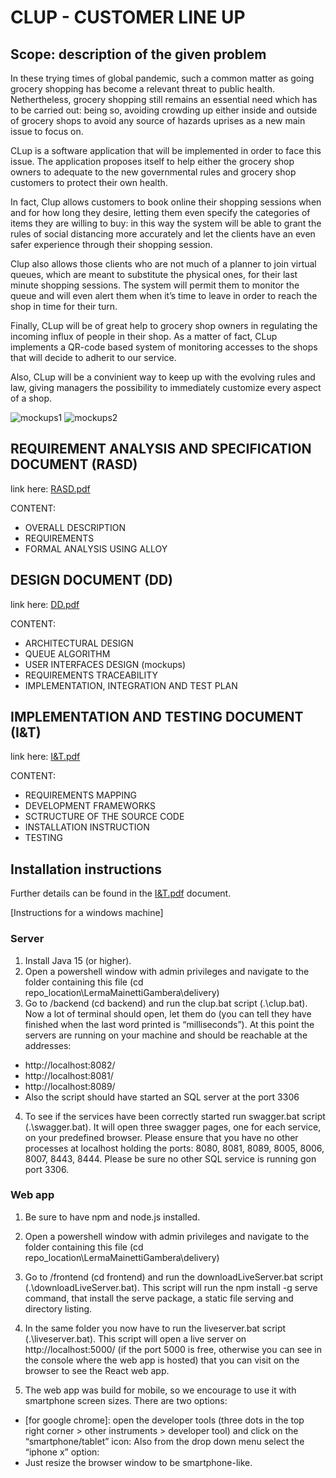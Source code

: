 # CLUP - CUSTOMER LINE UP

## Scope: description of the given problem

In these trying times of global pandemic, such a common matter as going grocery shopping has become
a relevant threat to public health. Nethertheless, grocery shopping still remains an essential need which
has to be carried out: being so, avoiding crowding up either inside and outside of grocery shops to avoid
any source of hazards uprises as a new main issue to focus on.

CLup is a software application that will be implemented in order to face this issue. The application
proposes itself to help either the grocery shop owners to adequate to the new governmental rules and
grocery shop customers to protect their own health.

In fact, Clup allows customers to book online their shopping sessions when and for how long they
desire, letting them even specify the categories of items they are willing to buy: in this way the system
will be able to grant the rules of social distancing more accurately and let the clients have an even safer
experience through their shopping session.

Clup also allows those clients who are not much of a planner to join virtual queues, which are meant
to substitute the physical ones, for their last minute shopping sessions. The system will permit them to
monitor the queue and will even alert them when it’s time to leave in order to reach the shop in time for
their turn.

Finally, CLup will be of great help to grocery shop owners in regulating the incoming influx of people
in their shop. As a matter of fact, CLup implements a QR-code based system of monitoring accesses to
the shops that will decide to adherit to our service.

Also, CLup will be a convinient way to keep up with the evolving rules and law, giving managers the
possibility to immediately customize every aspect of a shop.

![mockups1](https://github.com/LudoLe/LermaMainettiGambera/blob/master/images/mockups1.JPG "mockups1")
![mockups2](https://github.com/LudoLe/LermaMainettiGambera/blob/master/images/mockups2.JPG "mockups2")


## REQUIREMENT ANALYSIS AND SPECIFICATION DOCUMENT (RASD)

link here: [RASD.pdf](https://github.com/LudoLe/LermaMainettiGambera/blob/master/delivery/RASD.pdf)

CONTENT:
- OVERALL DESCRIPTION
- REQUIREMENTS
- FORMAL ANALYSIS USING ALLOY

## DESIGN DOCUMENT (DD)

link here: [DD.pdf](https://github.com/LudoLe/LermaMainettiGambera/blob/master/delivery/DD2.pdf)

CONTENT:
- ARCHITECTURAL DESIGN
- QUEUE ALGORITHM
- USER INTERFACES DESIGN (mockups)
- REQUIREMENTS TRACEABILITY
- IMPLEMENTATION, INTEGRATION AND TEST PLAN

## IMPLEMENTATION AND TESTING DOCUMENT (I&T)

link here: [I&T.pdf](https://github.com/LudoLe/LermaMainettiGambera/blob/master/delivery/I%26T.pdf)

CONTENT:
- REQUIREMENTS MAPPING
- DEVELOPMENT FRAMEWORKS
- SCTRUCTURE OF THE SOURCE CODE
- INSTALLATION INSTRUCTION
- TESTING


## Installation instructions

Further details can be found in the [I&T.pdf](https://github.com/LudoLe/LermaMainettiGambera/blob/master/delivery/I%26T.pdf) document.

[Instructions for a windows machine]

### Server

1. Install Java 15 (or higher).
2. Open a powershell window with admin privileges and navigate to the folder
containing this file (cd repo_location\LermaMainettiGambera\delivery)
3. Go to /backend (cd backend) and run the clup.bat script (.\clup.bat).
Now a lot of terminal should open, let them do (you can tell they have finished when
the last word printed is “milliseconds”).
At this point the servers are running on your machine and should be reachable at the
addresses:
  - http://localhost:8082/
  - http://localhost:8081/
  - http://localhost:8089/
  - Also the script should have started an SQL server at the port 3306
4. To see if the services have been correctly started run swagger.bat script
(.\swagger.bat). It will open three swagger pages, one for each service, on your
predefined browser.
Please ensure that you have no other processes at localhost holding the ports: 8080, 8081,
8089, 8005, 8006, 8007, 8443, 8444.
Please be sure no other SQL service is running gon port 3306.

### Web app

1. Be sure to have npm and node.js installed.

2. Open a powershell window with admin privileges and navigate to the folder
containing this file (cd repo_location\LermaMainettiGambera\delivery)

3. Go to /frontend (cd frontend) and run the downloadLiveServer.bat script
(.\downloadLiveServer.bat). This script will run the npm install -g serve
command, that install the serve package, a static file serving and directory listing.

4. In the same folder you now have to run the liveserver.bat script
(.\liveserver.bat). This script will open a live server on http://localhost:5000/ (if
the port 5000 is free, otherwise you can see in the console where the web app is
hosted) that you can visit on the browser to see the React web app.

5. The web app was build for mobile, so we encourage to use it with smartphone
screen sizes. There are two options:
  - [for google chrome]: open the developer tools (three dots in the top
  right corner > other instruments > developer tool) and click on the
  “smartphone/tablet” icon:
  Also from the drop down menu select the “iphone x” option:
  - Just resize the browser window to be smartphone-like.
